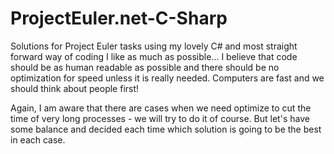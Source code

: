 # ProjectEuler.net-C-Sharp
Solutions for Project Euler tasks using my lovely C# and most straight forward way of coding I like as much as possible... I believe that code should be as human readable as possible and there should be no optimization for speed unless it is really needed. Computers are fast and we should think about people first!

 Again, I am aware that there are cases when we need optimize to cut the time of very long processes - we will try to do it of course. But let's have some balance and decided each time which solution is going to be the best in each case.
 
